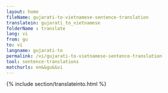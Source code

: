 ```yaml
---
layout: home
fileName: gujarati-to-vietnamese-sentence-translation
translatein: gujarati_to_vietnamese
folderName : translate
lang: vi
from: gu
to: vi
langname: gujarati-to
permalink: /vi/gujarati-to-vietnamese-sentence-translation
tool: sentence-translations
matchurls: en&&gu&&vi
---
```

{% include section/translateinto.html %}
